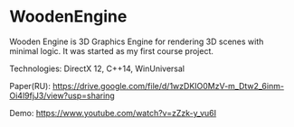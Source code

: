 # WoodenEngine
Wooden Engine is 3D Graphics Engine for rendering 3D scenes with minimal logic. It was started as my first course project. 

Technologies:
DirectX 12, C++14, WinUniversal

Paper(RU): https://drive.google.com/file/d/1wzDKIO0MzV-m_Dtw2_6inm-Oi4l9fjJ3/view?usp=sharing

Demo:
https://www.youtube.com/watch?v=zZzk-y_vu6I

